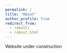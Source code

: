 ```yaml
---
permalink: /
title: "About"
author_profile: true
redirect_from:
  - /about/
  - /about.html
---
```


Website under construction

